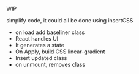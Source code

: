 WIP

simplify code, it could all be done using insertCSS

- on load add baseliner class
- React handles UI
- It generates a state
- On Apply, build CSS linear-gradient
- Insert updated class
- on unmount, removes class
